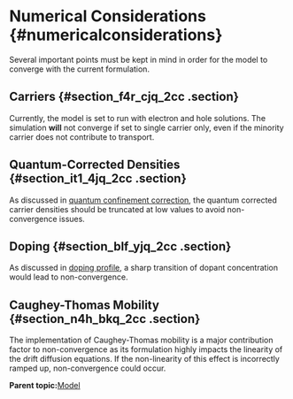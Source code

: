# Numerical Considerations {#numericalconsiderations}

Several important points must be kept in mind in order for the model to converge with the current formulation.

## Carriers {#section_f4r_cjq_2cc .section}

Currently, the model is set to run with electron and hole solutions. The simulation **will** not converge if set to single carrier only, even if the minority carrier does not contribute to transport.

## Quantum-Corrected Densities {#section_it1_4jq_2cc .section}

As discussed in [quantum confinement correction](implementation_of_quantum_confinement.md), the quantum corrected carrier densities should be truncated at low values to avoid non-convergence issues.

## Doping {#section_blf_yjq_2cc .section}

As discussed in [doping profile](doping_profile.md), a sharp transition of dopant concentration would lead to non-convergence.

## Caughey-Thomas Mobility {#section_n4h_bkq_2cc .section}

The implementation of Caughey-Thomas mobility is a major contribution factor to non-convergence as its formulation highly impacts the linearity of the drift diffusion equations. If the non-linearity of this effect is incorrectly ramped up, non-convergence could occur.

**Parent topic:**[Model](model_0.md)

